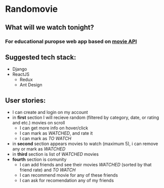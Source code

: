 # Randomovie

## What will we watch tonight?
### For educational puropse web app based on [movie API](https://developers.themoviedb.org/3/getting-started/introduction)

## Suggested tech stack:
  * Django
  * ReactJS
    * Redux
    * Ant Design
    
## User stories:
  * I can create and login on my account
  * in __first__ section I will recieve random (filtered by category, date, or rating and etc.) movies on scroll 
    * I can get more info on hover/click
    * I can mark as _WATCHED_, and rate it
    * I can mark as _TO WATCH_
  * in __second__ section appears movies to watch (maximum 5), i can remove any or mark as _WATCHED_
  * in __third__ section is list of _WATCHED_ movies
  * __fourth__ section is comunity
    * I can add friends and see their movies _WATCHED_ (sorted by that friend rate) and _TO WATCH_
    * I can recommend movie for any of these friends
    * I can ask for recomendation any of my friends
